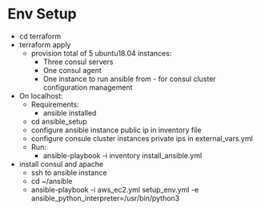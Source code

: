 Env Setup
=========

- cd terraform
- terraform apply
  - provision total of 5 ubuntu18.04 instances: 
    - Three consul servers 
    - One consul agent
    - One instance to run ansible from - for consul cluster configuration management
- On localhost:
  - Requirements:
    - ansible installed
  - cd ansible_setup
  - configure ansible instance public ip in inventory file
  - configure consule cluster instances private ips in external_vars.yml
  - Run:
    - ansible-playbook -i inventory install_ansible.yml
- install consul and apache
  - ssh to ansible instance
  - cd ~/ansible
  - ansible-playbook -i aws_ec2.yml setup_env.yml -e ansible_python_interpreter=/usr/bin/python3
